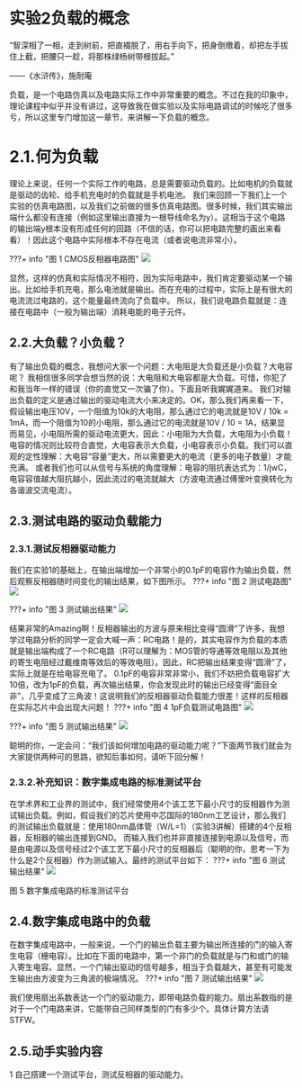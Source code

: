 # 实验2负载的概念

“智深相了一相，走到树前，把直裰脱了，用右手向下，把身倒缴着，却把左手拔住上截，把腰只一趁，将那株绿杨树带根拔起。”

——《水浒传》，施耐庵

负载，是一个电路仿真以及电路实际工作中非常重要的概念。不过在我的印象中，理论课程中似乎并没有讲过，这导致我在做实验以及实际电路调试的时候吃了很多亏，所以这里专门增加这一章节，来讲解一下负载的概念。

# 2.1.何为负载

理论上来说，任何一个实际工作的电路，总是需要驱动负载的。比如电机的负载就是驱动的齿轮、给手机充电时的负载就是手机电池。
我们来回顾一下我们上一个实验的仿真电路图，以及我们之前做的很多仿真电路图。很多时候，我们其实输出端什么都没有连接（例如这里输出直接为一根导线命名为y）。这相当于这个电路的输出端y根本没有形成任何的回路（不信的话，你可以把电路完整的画出来看看）！因此这个电路中实际根本不存在电流（或者说电流非常小）。

???+ info "图 1 CMOS反相器电路图"
    ![](./图片/图片%201.png)

显然，这样的仿真和实际情况不相符，因为实际电路中，我们肯定要驱动某一个输出。比如给手机充电，那么电池就是输出。而在充电的过程中，实际上是有很大的电流流过电路的，这个能量最终流向了负载中。
所以，我们说电路负载就是：连接在电路中（一般为输出端）消耗电能的电子元件。
## 2.2.大负载？小负载？

有了输出负载的概念，我想问大家一个问题：大电阻是大负载还是小负载？大电容呢？
我相信很多同学会想当然的说：大电阻和大电容都是大负载。可惜，你犯了和我当年一样的错误（你的直觉又一次骗了你）。下面且听我娓娓道来。
我们对输出负载的定义是通过输出的驱动电流大小来决定的。OK，那么我们再来看一下，假设输出电压10V，一个阻值为10k的大电阻，那么通过它的电流就是10V / 10k = 1mA，而一个阻值为10的小电阻，那么通过它的电流就是10V / 10 = 1A，结果显而易见，小电阻所需的驱动电流更大，因此：小电阻为大负载，大电阻为小负载！
电容的情况则比较符合直觉，大电容表示大负载，小电容表示小负载。我们可以直观的定性理解：大电容“容量”更大，所以需要更大的电流（更多的电子数量）才能充满。
或者我们也可以从信号与系统的角度理解：电容的阻抗表达式为：1/jwC，电容容值越大阻抗越小，因此流过的电流就越大（方波电流通过傅里叶变换转化为各谐波交流电流）。

## 2.3.测试电路的驱动负载能力
### 2.3.1.测试反相器驱动能力

我们在实验1的基础上，在输出端增加一个非常小的0.1pF的电容作为输出负载，然后观察反相器随时间变化的输出结果，如下图所示。
???+ info "图 2 测试电路图"
    ![](./图片/图片%203.png)
    
???+ info "图 3 测试输出结果"
    ![](./图片/图片%202.png)


结果非常的Amazing啊！反相器输出的方波与原来相比变得“圆滑”了许多，我想学过电路分析的同学一定会大喊一声：RC电路！是的，其实电容作为负载的本质就是输出端构成了一个RC电路（R可以理解为：MOS管的导通等效电阻以及其他的寄生电阻经过戴维南等效后的等效电阻）。因此，RC把输出结果变得“圆滑”了，实际上就是在给电容充电了。
0.1pF的电容非常非常小，我们不妨把负载电容扩大10倍，改为1pF的负载，再次输出结果，你会发现此时的输出已经变得“面目全非”，几乎变成了三角波！这说明我们的反相器驱动负载能力很差！这样的反相器在实际芯片中会出现大问题！
???+ info "图 4 1pF负载测试电路图"
    ![](./图片/图片%205.png)

???+ info "图 5 测试输出结果"
    ![](./图片/图片%204.png)

聪明的你，一定会问：“我们该如何增加电路的驱动能力呢？”下面两节我们就会为大家提供两种可的思路，欲知后事如何，请听下回分解！
### 2.3.2.补充知识：数字集成电路的标准测试平台
在学术界和工业界的测试中，我们经常使用4个该工艺下最小尺寸的反相器作为测试输出负载。例如，假设我们的芯片使用中芯国际的180nm工艺设计，那么我们的测试输出负载就是：使用180nm晶体管（W/L=1）（实验3讲解）搭建的4个反相器，反相器的输出连接到GND。
而输入我们也并非直接连接到电源以及信号，而是由电源以及信号经过2个该工艺下最小尺寸的反相器后（聪明的你，思考一下为什么是2个反相器）作为测试输入。最终的测试平台如下：
???+ info "图 6 测试输出结果"
    ![](./图片/图片%206.png)

图 5 数字集成电路的标准测试平台
## 2.4.数字集成电路中的负载
在数字集成电路中，一般来说，一个门的输出负载主要为输出所连接的门的输入寄生电容（栅电容）。比如在下面的电路中，第一个非门的负载就是与门和或门的输入寄生电容。显然，一个门输出驱动的信号越多，相当于负载越大，甚至有可能发生输出由方波变为三角波的极端情况。
???+ info "图 7 测试输出结果"
    ![](./图片/图片%207.png)

我们使用扇出系数表达一个门的驱动能力，即带电路负载的能力。扇出系数指的是对于一个门电路来讲，它能带自己同样类型的门有多少个。具体计算方法请STFW。

## 2.5.动手实验内容
1 自己搭建一个测试平台，测试反相器的驱动能力。

